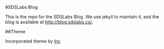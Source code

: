 #SDSLabs Blog

This is the repo for the SDSLabs Blog. We use jekyll to maintain it, and the blog is available at <http://blog.sdslabs.co/>.

##Theme

Incorporated theme by [Inc](https://sendtoinc.com/)